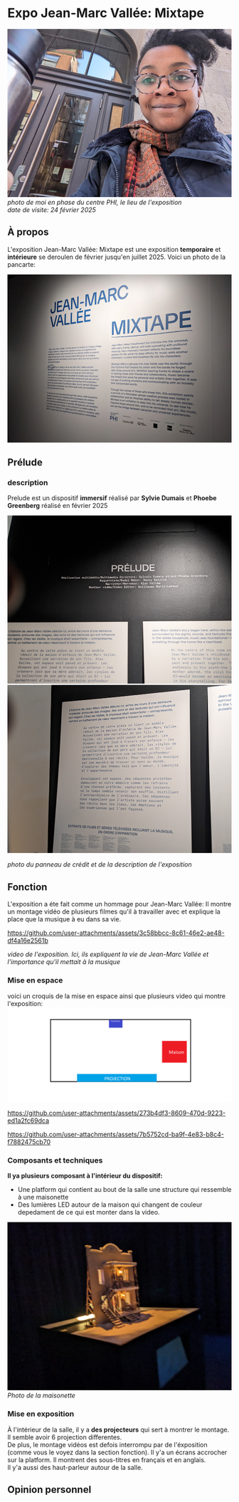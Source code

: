 # Expo Jean-Marc Vallée: Mixtape
![images](/EXPO_individuelle/media/centre_phi.jpg)  
*photo de moi en phase du centre PHI, le lieu de l'exposition*  
*date de visite: 24 février 2025*


## À propos
L'exposition Jean-Marc Vallée: Mixtape est une exposition **temporaire** et **intérieure** se deroulen de février jusqu'en juillet 2025. Voici un photo de la pancarte:

![images](/EXPO_individuelle/media/pancarte_mixtape.jpg)



## Prélude

### description
Prelude est un dispositif **immersif** réalisé par **Sylvie Dumais** et **Phoebe Greenberg** réalisé en février 2025

![images](/EXPO_individuelle/media/prelude_credit.jpg)  
![images](/EXPO_individuelle/media/prelude_description.jpg)

*photo du panneau de crédit et de la description de l'exposition*

## Fonction
L'exposition a éte fait comme un hommage pour Jean-Marc Vallée: Il montre un montage vidéo de plusieurs filmes qu'il à travailler avec et explique la place que la musique à eu dans sa vie. 


https://github.com/user-attachments/assets/3c58bbcc-8c61-46e2-ae48-df4a16e2561b


*video de l'exposition. Ici, ils expliquent la vie de Jean-Marc Vallée et l'importance qu'il mettait à la musique*


### Mise en espace

voici un croquis de la mise en espace ainsi que plusieurs video qui montre l'exposition:
![images](/EXPO_individuelle/media/croquis_mise_en_espace.png)


https://github.com/user-attachments/assets/273b4df3-8609-470d-9223-ed1a2fc69dca


https://github.com/user-attachments/assets/7b5752cd-ba9f-4e83-b8c4-f7882475cb70



### Composants et techniques

**Il ya plusieurs composant à l'intérieur du dispositif:**
- Une platform qui contient au bout de la salle une structure qui ressemble à une maisonette
- Des lumières LED autour de la maison qui changent de couleur depedament de ce qui est monter dans la video.

  
![images](/EXPO_individuelle/media/prelude_maisonette.jpg)  
*Photo de la maisonette*

### Mise en exposition
À l'intérieur de la salle, il y a **des projecteurs** qui sert à montrer le montage. Il semble avoir 6 projection differentes.  
De plus, le montage vidéos est defois interrompu par de l'éxposition \(comme vous le voyez dans la section fonction\). Il y'a un écrans accrocher sur la platform. Il montrent des sous-titres en français et en anglais.  
Il y'a aussi des haut-parleur autour de la salle.
  
  


## Opinion personnel
